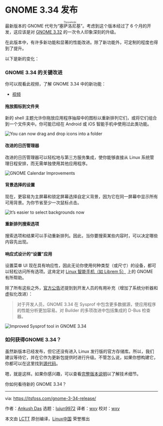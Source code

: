 [#]: collector: (lujun9972)
[#]: translator: (wxy)
[#]: reviewer: (wxy)
[#]: publisher: ( )
[#]: url: ( )
[#]: subject: (GNOME 3.34 Released With New Features & Performance Improvements)
[#]: via: (https://itsfoss.com/gnome-3-34-release/)
[#]: author: (Ankush Das https://itsfoss.com/author/ankush/)

GNOME 3.34 发布
======

最新版本的 GNOME 代号为“<ruby>塞萨洛尼基<rt>Thessaloniki</rt></ruby>”。考虑到这个版本经过了 6 个月的开发，这应该是对 [GNOME 3.32][1] 的一次令人印象深刻的升级。

在此版本中，有许多新功能和显著的性能改进。除了新功能外，可定制的程度也得到了提升。

以下是新的变化：

### GNOME 3.34 的关键改进

你可以观看此视频，了解 GNOME 3.34 中的新功能：

- [视频](https://youtu.be/qAjPRr5SGoY)

#### 拖放图标到文件夹

新的 shell 主题允许你拖放应用程序抽屉中的图标以重新排列它们，或将它们组合到一个文件夹中。你可能已经在 Android 或 iOS 智能手机中使用过此类功能。

![You can now drag and drop icons into a folder][2]

#### 改进的日历管理器

改进的日历管理器可以轻松地与第三方服务集成，使你能够直接从 Linux 系统管理日程安排，而无需单独使用其他应用程序。

![GNOME Calendar Improvements][3]

#### 背景选择的设置

现在，更容易为主屏幕和锁定屏幕选择自定义背景，因为它在同一屏幕中显示所有可用背景。为你节省至少一次鼠标点击。

![It’s easier to select backgrounds now][4]

#### 重新排列搜索选项

搜索选项和结果可以手动重新排列。因此，当你要搜索某些内容时，可以决定哪些内容先出现。

#### 响应式设计的“设置”应用

设置菜单 UI 现在具有响应性，因此无论你使用何种类型（或尺寸）的设备，都可以轻松访问所有选项。这肯定对 [Linux 智能手机（如 Librem 5）][5] 上的 GNOME 有所帮助。

除了所有这些之外，[官方公告][6]还提到到开发人员的有用补充（增加了系统分析器和虚拟化改进）：

> 对于开发人员，GNOME 3.34 在 Sysprof 中包含更多数据源，使应用程序的性能分析更加容易。对 Builder 的多项改进中包括集成的 D-Bus 检查器。

![Improved Sysprof tool in GNOME 3.34][7]

### 如何获得GNOME 3.34？

虽然新版本已经发布，但它还没有进入 Linux 发行版的官方存储库。所以，我们建议等待它，并在它作为更新包提供时进行升级。不管怎么说，如果你想构建它，你都可以在这里找到[源代码][8]。

嗯，就是这样。如果你感兴趣，可以查看[完整版本说明][10]以了解技术细节。

你如何看待新的 GNOME 3.34？

--------------------------------------------------------------------------------

via: https://itsfoss.com/gnome-3-34-release/

作者：[Ankush Das][a]
选题：[lujun9972][b]
译者：[wxy](https://github.com/wxy)
校对：[wxy](https://github.com/wxy)

本文由 [LCTT](https://github.com/LCTT/TranslateProject) 原创编译，[Linux中国](https://linux.cn/) 荣誉推出

[a]: https://itsfoss.com/author/ankush/
[b]: https://github.com/lujun9972
[1]: https://www.gnome.org/news/2019/03/gnome-3-32-released/
[2]: https://i2.wp.com/itsfoss.com/wp-content/uploads/2019/09/icon-grid-drag-gnome.png?ssl=1
[3]: https://i2.wp.com/itsfoss.com/wp-content/uploads/2019/09/gnome-calendar-improvements.jpg?ssl=1
[4]: https://i1.wp.com/itsfoss.com/wp-content/uploads/2019/09/background-panel-GNOME.png?resize=800%2C555&ssl=1
[5]: https://itsfoss.com/librem-linux-phone/
[6]: https://www.gnome.org/press/2019/09/gnome-3-34-released/
[7]: https://i2.wp.com/itsfoss.com/wp-content/uploads/2019/09/sysprof-gnome.jpg?resize=800%2C493&ssl=1
[8]: https://download.gnome.org/
[9]: https://itsfoss.com/fedora-26-release/
[10]: https://help.gnome.org/misc/release-notes/3.34/
